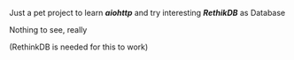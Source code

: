 Just a pet project to learn ***aiohttp*** and 
try interesting ***RethikDB*** as Database

Nothing to see, really

(RethinkDB is needed for this to work)
